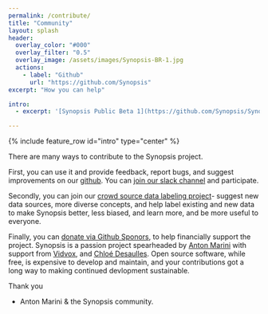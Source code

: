 ```yaml
---
permalink: /contribute/
title: "Community"
layout: splash
header:
  overlay_color: "#000"
  overlay_filter: "0.5"
  overlay_image: /assets/images/Synopsis-BR-1.jpg
  actions:
    - label: "Github"
      url: "https://github.com/Synopsis"
excerpt: "How you can help"

intro: 
  - excerpt: '[Synopsis Public Beta 1](https://github.com/Synopsis/Synopsis-Inspector/releases) is available. Want to know more? - [join our slack channel](https://join.slack.com/t/synopsis-discuss/shared_invite/enQtODIzNjg5MzA1MDYwLTg4OGM5ZGMzZTQ3OTBjYTQzZDMyNDY0ZWM3NzFkN2YxZTE5NWI5NWQyMmZjMGE1OGYyZmExMWFlZWVkMDE4ZWQ)'

---
```


{% include feature_row id="intro" type="center" %}

There are many ways to contribute to the Synopsis project.

First, you can use it and provide feedback, report bugs, and suggest improvements on our [github](http://github.com/synopsis). You can [join our slack channel](https://join.slack.com/t/synopsis-discuss/shared_invite/enQtODIzNjg5MzA1MDYwLTg4OGM5ZGMzZTQ3OTBjYTQzZDMyNDY0ZWM3NzFkN2YxZTE5NWI5NWQyMmZjMGE1OGYyZmExMWFlZWVkMDE4ZWQ) and participate.

Secondly, you can join our [crowd source data labeling project](https://synopsis.video/crowdsource/)- suggest new data sources, more diverse concepts, and help label existing and new data to make Synopsis better, less biased, and learn more, and be more useful to everyone.

Finally, you can [donate via Github Sponors](https://github.com/sponsors/vade/), to help financially support the project. Synopsis is a passion project spearheaded by [Anton Marini](http://vade.info) with support from [Vidvox](http://vidvox.net), and [Chloé Desaulles](http://chloedesaulles.com). Open source software, while free, is expensive to develop and maintain, and your contributions got a long way to making continued devlopment sustainable.

Thank you

- Anton Marini & the Synopsis community.
